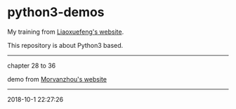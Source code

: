 # python3-demos
My training from [Liaoxuefeng's website](https://www.liaoxuefeng.com/wiki/0014316089557264a6b348958f449949df42a6d3a2e542c000).

This repository is about Python3 based.

---

chapter 28 to 36

demo from [Morvanzhou's website](https://morvanzhou.github.io/tutorials/python-basic/threading/)

---

2018-10-1 22:27:26